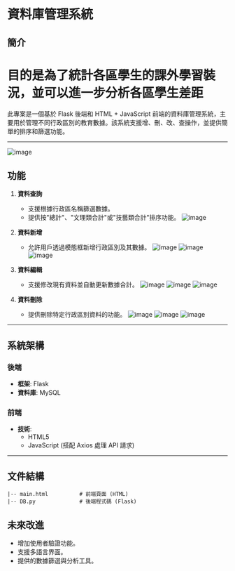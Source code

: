 # 資料庫管理系統

## 簡介
# 目的是為了統計各區學生的課外學習裝況，並可以進一步分析各區學生差距
此專案是一個基於 Flask 後端和 HTML + JavaScript 前端的資料庫管理系統，主要用於管理不同行政區別的教育數據。該系統支援增、刪、改、查操作，並提供簡單的排序和篩選功能。

---
![image](https://github.com/user-attachments/assets/0aa318e5-2df6-44fe-b82d-383590984f3f)

## 功能
1. **資料查詢**
    - 支援根據行政區名稱篩選數據。
    - 提供按"總計"、"文理類合計"或"技藝類合計"排序功能。
![image](https://github.com/user-attachments/assets/07e07edc-1bb5-4d98-9718-c6641e2918a3)

2. **資料新增**
    - 允許用戶透過模態框新增行政區別及其數據。
![image](https://github.com/user-attachments/assets/38833891-1b26-47ea-9eac-8242a72bd372)
![image](https://github.com/user-attachments/assets/8cccf0a7-66e1-4c7f-abf7-e3735d1b0d81)
![image](https://github.com/user-attachments/assets/ccdefd82-a626-4d87-89f6-d5cb25d2ded8)

3. **資料編輯**
    - 支援修改現有資料並自動更新數據合計。
![image](https://github.com/user-attachments/assets/12e9aecf-c8d7-46f9-9de4-a8a300885733)
![image](https://github.com/user-attachments/assets/271519f7-8e2e-4b49-a966-b035bef332dd)
![image](https://github.com/user-attachments/assets/e0643b78-dfed-4ebd-b1ba-be1ebc3e1988)

4. **資料刪除**
    - 提供刪除特定行政區別資料的功能。
![image](https://github.com/user-attachments/assets/656545af-ea21-4013-b114-75727811a1c7)
![image](https://github.com/user-attachments/assets/aff216f7-6256-4015-9fdb-d273acf38ebe)
![image](https://github.com/user-attachments/assets/9fb1231e-2d5a-46df-a9dc-02c150cd7bfc)

---

## 系統架構

### 後端
- **框架**: Flask
- **資料庫**: MySQL

### 前端
- **技術**:
    - HTML5
    - JavaScript (搭配 Axios 處理 API 請求)
---

## 文件結構
```
|-- main.html          # 前端頁面 (HTML)
|-- DB.py              # 後端程式碼 (Flask)
```

## 未來改進
- 增加使用者驗證功能。
- 支援多語言界面。
- 提供的數據篩選與分析工具。

